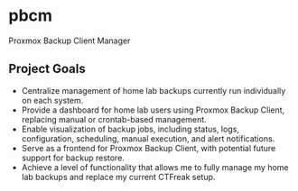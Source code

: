 # pbcm

Proxmox Backup Client Manager

## Project Goals

- Centralize management of home lab backups currently run individually on each system.
- Provide a dashboard for home lab users using Proxmox Backup Client, replacing manual or crontab-based management.
- Enable visualization of backup jobs, including status, logs, configuration, scheduling, manual execution, and alert notifications.
- Serve as a frontend for Proxmox Backup Client, with potential future support for backup restore.
- Achieve a level of functionality that allows me to fully manage my home lab backups and replace my current CTFreak setup.
